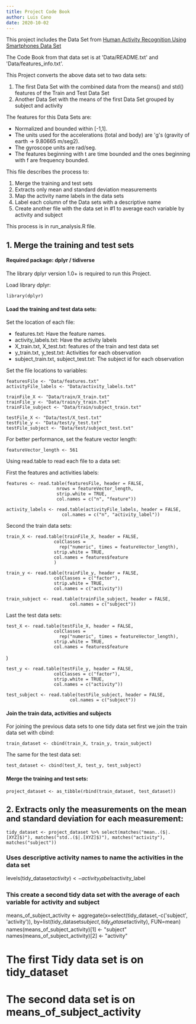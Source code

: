 ```yaml
---
title: Project Code Book
author: Luis Cano
date: 2020-10-02
---
```


This project includes the Data Set from [Human Activity Recognition Using Smartphones Data Set](http://archive.ics.uci.edu/ml/machine-learning-databases/00240/)

The Code Book from that data set is at 'Data/README.txt' and 'Data/features_info.txt'.


This Project converts the above data set to two data sets:

1. The first Data Set with the combined data from the means() and std() features of the Train and Test Data Set
2. Another Data Set with the means of the first Data Set grouped by subject and activity

The features for this Data Sets are:

- Normalized and bounded within [-1,1].
- The units used for the accelerations (total and body) are 'g's (gravity of earth -> 9.80665 m/seg2).
- The gyroscope units are rad/seg.
- The features beginning with t are time bounded and the ones beginning with f are frequency bounded.


This file describes the process to:

1. Merge the training and test sets
2. Extracts only mean and standard deviation measurements
3. Map the activity name labels in the data sets
4. Label each column of the Data sets with a descriptive name
5. Create another file with the data set in #1 to average each variable by activity and subject

This process is in run_analysis.R file.

## 1. Merge the training and test sets

#### Required package: dplyr / tidiverse
The library dplyr version 1.0+ is required to run this Project.

Load library dplyr:

    library(dplyr)

#### Load the training and test data sets:
Set the location of each file:

- features.txt: Have the feature names.
- activity_labels.txt: Have the activity labels
- X_train.txt, X_test.txt: features of the train and test data set
- y_train.txt, y_test.txt: Activities for each observation
- subject_train.txt, subject_test.txt: The subject id for each observation

Set the file locations to variables:

    featuresFile <- "Data/features.txt"
    activityFile_labels <- "Data/activity_labels.txt"

    trainFile_X <- "Data/train/X_train.txt"
    trainFile_y <- "Data/train/y_train.txt"
    trainFile_subject <- "Data/train/subject_train.txt"

    testFile_X <- "Data/test/X_test.txt"
    testFile_y <- "Data/test/y_test.txt"
    testFile_subject <- "Data/test/subject_test.txt"


For better performance, set the feature vector length:

    featureVector_length <- 561

Using read.table to read each file to a data set:

First the features and activities labels:

    features <- read.table(featuresFile, header = FALSE,
                       nrows = featureVector_length,
                       strip.white = TRUE,
                       col.names = c("n", "feature"))

    activity_labels <- read.table(activityFile_labels, header = FALSE,
                         col.names = c("n", "activity_label"))

Second the train data sets:

    train_X <- read.table(trainFile_X, header = FALSE, 
                      colClasses = 
                        rep("numeric", times = featureVector_length),
                      strip.white = TRUE,
                      col.names = features$feature
                      )

    train_y <- read.table(trainFile_y, header = FALSE,
                      colClasses = c("factor"),
                      strip.white = TRUE,
                      col.names = c("activity"))

    train_subject <- read.table(trainFile_subject, header = FALSE,
                            col.names = c("subject"))

Last the test data sets:

    test_X <- read.table(testFile_X, header = FALSE, 
                      colClasses = 
                        rep("numeric", times = featureVector_length),
                      strip.white = TRUE,
                      col.names = features$feature
)

    test_y <- read.table(testFile_y, header = FALSE,
                      colClasses = c("factor"),
                      strip.white = TRUE,
                      col.names = c("activity"))

    test_subject <- read.table(testFile_subject, header = FALSE,
                            col.names = c("subject"))


#### Join the train data, activities and subjects

For joining the previous data sets to one tidy data set first we join the train data set with cbind:

    train_dataset <- cbind(train_X, train_y, train_subject)

The same for the test data set:

    test_dataset <- cbind(test_X, test_y, test_subject)

#### Merge the training and test sets:

    project_dataset <- as_tibble(rbind(train_dataset, test_dataset))

## 2. Extracts only the measurements on the mean and standard deviation for each measurement:

    tidy_dataset <- project_dataset %>% select(matches("mean..($|.[XYZ]$)"), matches("std..($|.[XYZ]$)"), matches("activity"), matches("subject"))

### Uses descriptive activity names to name the activities in the data set
levels(tidy_dataset$activity) <- activity_labels$activity_label


### This create a second tidy data set with the average of each variable for activity and subject
means_of_subject_activity <- aggregate(x=select(tidy_dataset,-c('subject', 'activity')), 
          by=list(tidy_dataset$subject, tidy_dataset$activity),
          FUN=mean)
names(means_of_subject_activity)[1] <- "subject"
names(means_of_subject_activity)[2] <- "activity"

# The first Tidy data set is on tidy_dataset

# The second data set is on means_of_subject_activity
